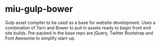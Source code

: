# miu-gulp-bower
Gulp asset compiler to be used as a base for website development.  Uses a combination of Yarn and Bower to pull in assets ready to begin front end site builds. Pre-packed in the base repo are jQuery, Twitter Bootstrap and Font Awesome to simplify start-up.
